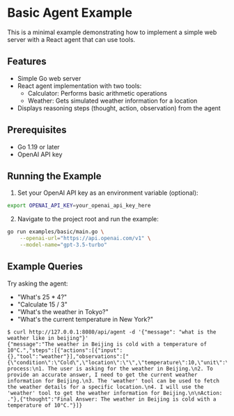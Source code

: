 # Basic Agent Example

This is a minimal example demonstrating how to implement a simple web server with a React agent that can use tools.

## Features

- Simple Go web server
- React agent implementation with two tools:
  - Calculator: Performs basic arithmetic operations
  - Weather: Gets simulated weather information for a location
- Displays reasoning steps (thought, action, observation) from the agent

## Prerequisites

- Go 1.19 or later
- OpenAI API key 

## Running the Example

1. Set your OpenAI API key as an environment variable (optional):

```bash
export OPENAI_API_KEY=your_openai_api_key_here
```

2. Navigate to the project root and run the example:

```bash
go run examples/basic/main.go \
    --openai-url="https://api.openai.com/v1" \
    --model-name="gpt-3.5-turbo" 
```

## Example Queries

Try asking the agent:

- "What's 25 * 4?"
- "Calculate 15 / 3"
- "What's the weather in Tokyo?"
- "What's the current temperature in New York?"

```shell
$ curl http://127.0.0.1:8080/api/agent -d '{"message": "what is the weather like in beijing"}'
{"message":"The weather in Beijing is cold with a temperature of 10°C.","steps":[{"actions":[{"input":{},"tool":"weather"}],"observations":["{\"condition\":\"Cold\",\"location\":\"\",\"temperature\":10,\"unit\":\"Celsius\"}"],"thought":"Thought process:\n1. The user is asking for the weather in Beijing.\n2. To provide an accurate answer, I need to get the current weather information for Beijing.\n3. The 'weather' tool can be used to fetch the weather details for a specific location.\n4. I will use the 'weather' tool to get the weather information for Beijing.\n\nAction: ."},{"thought":"Final Answer: The weather in Beijing is cold with a temperature of 10°C."}]}
```
